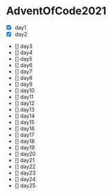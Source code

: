 # AdventOfCode2021
- [x] day1 
- [x] day2 
- [] day3 
- [] day4 
- [] day5 
- [] day6 
- [] day7 
- [] day8 
- [] day9 
- [] day10 
- [] day11 
- [] day12 
- [] day13 
- [] day14 
- [] day15 
- [] day16 
- [] day17 
- [] day18 
- [] day19 
- [] day20 
- [] day21 
- [] day22 
- [] day23 
- [] day24 
- [] day25
